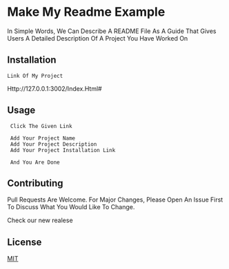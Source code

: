 
# Make My Readme Example

In Simple Words, We Can Describe A README File As A Guide That Gives Users A Detailed Description Of A Project You Have Worked On

## Installation
```Link Of My Project```
 
Http://127.0.0.1:3002/Index.Html#

## Usage

``` 
 Click The Given Link
 
 Add Your Project Name
 Add Your Project Description
 Add Your Project Installation Link
 
 And You Are Done  
 ```
           
## Contributing
Pull Requests Are Welcome. For Major Changes, Please Open An Issue First To Discuss What You Would Like To Change.
            
Check our new realese

## License
[MIT](Https://Choosealicense.Com/Licenses/Mit/)
